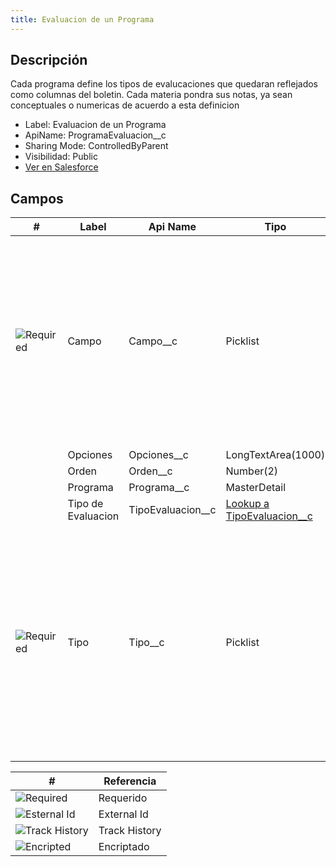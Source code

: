 ```yaml
---
title: Evaluacion de un Programa
---
```


<!-- START autogenerated-object -->

## Descripción

Cada programa define los tipos de evalucaciones que quedaran reflejados como columnas del boletin.
Cada materia pondra sus notas, ya sean conceptuales o numericas de acuerdo a esta definicion

- Label: Evaluacion de un Programa
- ApiName: ProgramaEvaluacion\_\_c
- Sharing Mode: ControlledByParent
- Visibilidad: Public
- [Ver en Salesforce](https://test.salesforce.com/lightning/setup/ObjectManager/lookupRedirect?lookup=entityByApiName&apiName=ProgramaEvaluacion__c)

## Campos

| #                                                      | Label              | Api Name            | Tipo                                                                    | Descripcion                                                                                                                                                                                                                                                         |
| ------------------------------------------------------ | ------------------ | ------------------- | ----------------------------------------------------------------------- | ------------------------------------------------------------------------------------------------------------------------------------------------------------------------------------------------------------------------------------------------------------------- |
| <div class="icons">![Required](/img/lock_60.png)</div> | Campo              | Campo\_\_c          | Picklist                                                                | <ul><li>Nota1</li><li>Nota2</li><li>Nota3</li><li>Nota4</li><li>Nota5</li><li>Conceptual1</li><li>Conceptual2</li><li>Conceptual3</li><li>Conceptual4</li><li>Conceptual5</li><li>Opcion1</li><li>Opcion2</li><li>Opcion3</li><li>Opcion4</li><li>Opcion5</li></ul> |
| <div class="icons"></div>                              | Opciones           | Opciones\_\_c       | LongTextArea(1000)                                                      | <ul></ul>                                                                                                                                                                                                                                                           |
| <div class="icons"></div>                              | Orden              | Orden\_\_c          | Number(2)                                                               | <ul></ul>                                                                                                                                                                                                                                                           |
| <div class="icons"></div>                              | Programa           | Programa\_\_c       | MasterDetail                                                            | <ul></ul>                                                                                                                                                                                                                                                           |
| <div class="icons"></div>                              | Tipo de Evaluacion | TipoEvaluacion\_\_c | [Lookup a TipoEvaluacion\_\_c](/diccionarios/objects/TipoEvaluacion__c) | <ul></ul>                                                                                                                                                                                                                                                           |
| <div class="icons">![Required](/img/lock_60.png)</div> | Tipo               | Tipo\_\_c           | Picklist                                                                | Las notas son valoraciones numericas del 1 al 10, mientras que las conceptuales son listas de valoraciones por ejemplo Insuficiente, Regular. Bien, Muy Bien y Excelente. <ul><li>Nota</li><li>Conceptual</li><li>Formula</li><li>Opcion</li></ul>                  |

| #                                                              | Referencia    |
| -------------------------------------------------------------- | ------------- |
| <div class="icons">![Required](/img/lock_60.png)</div>         | Requerido     |
| <div class="icons">![Esternal Id](/img/database_60.png)</div>  | External Id   |
| <div class="icons">![Track History](/img/tracker_60.png)</div> | Track History |
| <div class="icons">![Encripted](/img/password_60.png)</div>    | Encriptado    |

<!-- END autogenerated-object -->
